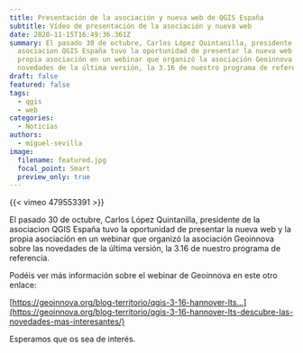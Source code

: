 ```yaml
---
title: Presentación de la asociación y nueva web de QGIS España
subtitle: Vídeo de presentación de la asociación y nueva web
date: 2020-11-15T16:49:36.361Z
summary: El pasado 30 de octubre, Carlos López Quintanilla, presidente de la
  asociacion QGIS España tuvo la oportunidad de presentar la nueva web y la
  propia asociación en un webinar que organizó la asociación Geoinnova sobre las
  novedades de la última versión, la 3.16 de nuestro programa de referencia.
draft: false
featured: false
tags:
  - qgis
  - web
categories:
  - Noticias
authors:
  - miguel-sevilla
image:
  filename: featured.jpg
  focal_point: Smart
  preview_only: true
---
```


{{< vimeo 479553391 >}}

El pasado 30 de octubre, Carlos López Quintanilla, presidente de la asociacion QGIS España tuvo la oportunidad de presentar la nueva web y la propia asociación en un webinar que organizó la asociación Geoinnova sobre las novedades de la última versión, la 3.16 de nuestro programa de referencia.

Podéis ver más información sobre el webinar de Geoinnova en este otro enlace:

[https://geoinnova.org/blog-territorio/qgis-3-16-hannover-lts...](https://geoinnova.org/blog-territorio/qgis-3-16-hannover-lts-descubre-las-novedades-mas-interesantes/)

Esperamos que os sea de interés.
